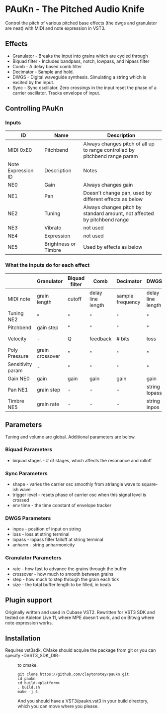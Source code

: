 # PAuKn - The Pitched Audio Knife
Control the pitch of various pitched base effects (the dwgs and granulator are neat) with MIDI and note expression in VST3.

## Effects

- Granulator - Breaks the input into grains which are cycled through
- Biquad filter - Includes bandpass, notch, lowpass, and hipass filter
- Comb - A delay based comb filter
- Decimator - Sample and hold.
- DWGS - Digital waveguide synthesis.  Simulating a string which is excited by the input.
- Sync - Sync oscillator.  Zero crossings in the input reset the phase of a carrier oscillator. Tracks envelope of input.

## Controlling PAuKn

### Inputs
| ID | Name | Description |
|---|---|---|
| MIDI 0xE0 | Pitchbend | Always changes pitch of all up to range controlled by pitchbend range param |
| Note Expression ID | Description | Notes |
| NE0  | Gain | Always changes gain |
| NE1  | Pan  | Doesn't change pan, used by different effects as below |
| NE2  | Tuning | Always changes pitch by standard amount, not affected by pitchbend range |
| NE3  | Vibrato | not used |
| NE4  | Expression | not used |
| NE5  | Brightness or Timbre | Used by effects as below |


### What the inputs do for each effect

|             |  Granulator | Biquad filter | Comb | Decimator | DWGS | Sync |
|---|---|---|---|---|---|---|
| MIDI note   | grain length | cutoff | delay line length | sample frequency | delay line length  | carrier osc frequency |
| Tuning NE2  |  " | " | " | " | " | " |
| Pitchbend   | gain step | " | " | " | " | " |
| Velocity    | - | Q | feedback | # bits | loss | carrier shape |
| Poly Pressure | grain crossover | " | " | " | " | " |
| Sensitivity param | - | " | " | " | " | " |
| Gain NE0    | gain | gain | gain | gain | gain | gain |
| Pan NE1     | grain step | - | - | - | string lopass | trigger level |
| Timbre NE5  | grain rate | - | - | - | string inpos | - |


## Parameters
Tuning and volume are global.  Additional parameters are below.

### Biquad Parameters
- biquad stages - # of stages, which affects the resonance and rolloff

### Sync Parameters

- shape - varies the carrier osc smoothly from atriangle wave to square-ish wave
- trigger level - resets phase of carrier osc when this signal level is crossed
- env time - the time constant of envelope tracker

### DWGS Parameters

- inpos - position of input on string
- loss  - loss at string terminal
- lopass - lopass filter falloff at string terminal
- anharm - string anharmonicity

### Granulator Parameters

- rate           - how fast to advance the grains through the buffer
- crossover      - how much to smooth between grains
- step           - how much to step through the grain each tick
- size           - the total buffer length to be filled, in beats

## Plugin support
Originally written and used in Cubase VST2.  Rewritten for VST3 SDK and tested on Ableton Live 11, where MPE doesn't work, and on Bitwig where note expression works.

## Installation
Requires vst3sdk.  CMake should acquire the package from git or you can specify -DVST3_SDK_DIR=<dir> to cmake.

```
git clone https://github.com/claytonotey/paukn.git
cd paukn
cd build-<platform>
. build.sh
make -j 4
```

And you should have a VST3/paukn.vst3 in your build directory, which you can move where you please.
